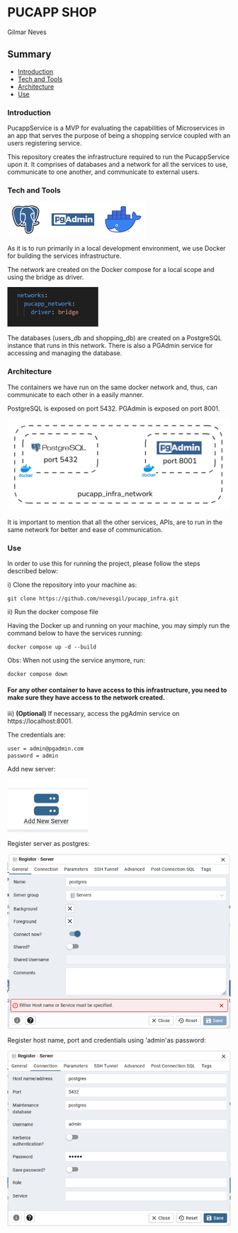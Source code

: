 # PUCAPP SHOP
Gilmar Neves

## Summary

- [Introduction](#introduction)
- [Tech and Tools](#tech-and-tools)
- [Architecture](#architecture)
- [Use](#use)

### Introduction

PucappService is a MVP for evaluating the capabilities of Microservices in an app that serves the purpose of being a shopping service coupled with an users registering service.

This repository creates the infrastructure required to run the PucappService upon it. It comprises of databases and a network for all the services to use, communicate to one another, and communicate to external users.

### Tech and Tools
  
![tech](./doc/img/tech.png)

As it is to run primarily in a local development environment, we use Docker for building the services infrastructure.

The network are created on the Docker compose  for a local scope and using the bridge as driver.

![net](./doc/img/network.png)

The databases (users_db and shopping_db) are created on a PostgreSQL instance that runs in this network.
There is also a PGAdmin service for accessing and managing the database.

### Architecture

The containers we have run on the same docker network and, thus, can communicate to each other in a easily manner.

PostgreSQL is exposed on port 5432.
PGAdmin is exposed on port 8001.

![arch](./doc/img/arch.png)

It is important to mention that all the other services, APIs, are to run in the same network for better and ease of communication.

### Use

In order to use this for running the project, please follow the steps described below:

i) Clone the repository into your machine as:

```
git clone https://github.com/nevesgil/pucapp_infra.git
```

ii) Run the docker compose file

Having the Docker up and running on your machine, you may simply run the command below to have the services running:

```
docker compose up -d --build
```

Obs:
When not using the service anymore, run:
```
docker compose down
```

#### **For any other container to have access to this infrastructure, you need to make sure they have access to the network created.**

iii) **(Optional)**  If necessary, access the pgAdmin service on https://localhost:8001.

The credentials are:

   ```
   user = admin@pgadmin.com
   password = admin
   ``` 

Add new server:

![addserver](./doc/img/addserver.png)

Register server as postgres:

![register1](./doc/img/register1.png)

Register host name, port and credentials using 'admin'as password:

![register2](./doc/img/register2.png)

